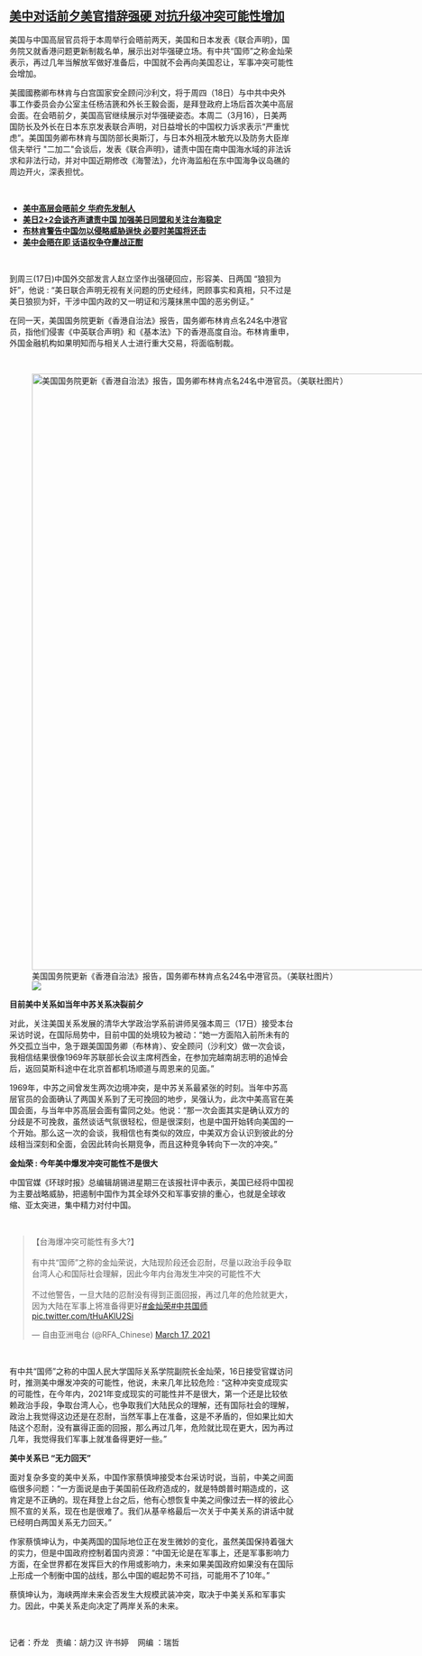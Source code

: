<!--1615976820000-->
[美中对话前夕美官措辞强硬    对抗升级冲突可能性增加](https://www.rfa.org/mandarin/yataibaodao/junshiwaijiao/ql2-03172021062719.html)
------

<p>美国与中国高层官员将于本周举行会晤前两天，美国和日本发表《联合声明》，国务院又就香港问题更新制裁名单，展示出对华强硬立场。有中共“国师”之称金灿荣表示，再过几年当解放军做好准备后，中国就不会再向美国忍让，军事冲突可能性会增加。</p><p>美國國務卿布林肯与白宫国家安全顾问沙利文，将于周四（18日）与中共中央外事工作委员会办公室主任杨洁篪和外长王毅会面，是拜登政府上场后首次美中高层会面。在会晤前夕，美国高官继续展示对华强硬姿态。本周二（3月16），日美两国防长及外长在日本东京发表联合声明，对日益增长的中国权力诉求表示“严重忧虑”。美国国务卿布林肯与国防部长奥斯汀，与日本外相茂木敏充以及防务大臣岸信夫举行 "二加二"会谈后，发表《联合声明》，谴责中国在南中国海水域的非法诉求和非法行动，并对中国近期修改《海警法》，允许海监船在东中国海争议岛礁的周边开火，深表担忧。</p><p><br/></p><ul><li><strong><a href="https://www.rfa.org/mandarin/Xinwen/al0317a-03172021024928.html">美中高层会晤前夕 华府先发制人</a></strong></li><li><strong><a href="https://www.rfa.org/mandarin/yataibaodao/junshiwaijiao/jt-03162021105639.html">美日2+2会谈齐声谴责中国 加强美日同盟和关注台海稳定</a></strong></li><li><strong><a href="https://www.rfa.org/mandarin/Xinwen/st0316a-03162021070309.html">布林肯警告中国勿以侵略威胁逞快 必要时美国将还击</a></strong></li><li><a href="https://www.rfa.org/mandarin/yataibaodao/junshiwaijiao/jt-03152021111447.html"><strong>美中会晤在即 话语权争夺鏖战正酣</strong></a></li></ul><p><br/></p><p>到周三(17日)中国外交部发言人赵立坚作出强硬回应，形容美、日两国 “狼狈为奸”，他说 : “美日联合声明无视有关问题的历史经纬，罔顾事实和真相，只不过是美日狼狈为奸，干涉中国内政的又一明证和污蔑抹黑中国的恶劣例证。”</p><p>在同一天，美国国务院更新《香港自治法》报告，国务卿布林肯点名24名中港官员，指他们侵害《中英联合声明》和《基本法》下的香港高度自治。布林肯重申，外国金融机构如果明知而与相关人士进行重大交易，将面临制裁。</p><p><br/></p><p><figure class="image-richtext image-inline captioned" style="width:1500px;"><img alt="美国国务院更新《香港自治法》报告，国务卿布林肯点名24名中港官员。（美联社图片）" height="1058" src="https://www.rfa.org/mandarin/yataibaodao/junshiwaijiao/ql2-03172021062719.html/ap21062613440494.jpg/@@images/84a2b0c0-569d-4c0e-83b5-675b8e8f6451.jpeg" title="AP21062613440494.jpg" width="1500"/><figcaption class="image-caption">美国国务院更新《香港自治法》报告，国务卿布林肯点名24名中港官员。（美联社图片）</figcaption><small></small><div id="zoomattribute"><a data-caption="美国国务院更新《香港自治法》报告，国务卿布林肯点名24名中港官员。（美联社图片）" data-fancybox="" href="https://www.rfa.org/mandarin/yataibaodao/junshiwaijiao/ql2-03172021062719.html/ap21062613440494.jpg" id="single_image" title="美国国务院更新《香港自治法》报告，国务卿布林肯点名24名中港官员。（美联社图片）"><img src="/++plone++rfa-resources/img/icon-zoom.png"/></a></div></figure></p><p><strong>目前美中关系如当年中苏关系决裂前夕</strong></p><p>对此，关注美国关系发展的清华大学政治学系前讲师吴强本周三（17日）接受本台采访时说，在国际局势中，目前中国的处境较为被动：“她一方面陷入前所未有的外交孤立当中，急于跟美国国务卿（布林肯）、安全顾问（沙利文）做一次会谈，我相信结果很像1969年苏联部长会议主席柯西金，在参加完越南胡志明的追悼会后，返回莫斯科途中在北京首都机场顺道与周恩来的见面。”</p><p>1969年，中苏之间曾发生两次边境冲突，是中苏关系最紧张的时刻。当年中苏高层官员的会面确认了两国关系到了无可挽回的地步，吴强认为，此次中美高官在美国会面，与当年中苏高层会面有雷同之处。他说：“那一次会面其实是确认双方的分歧是不可挽救，虽然谈话气氛很轻松，但是很深刻，也是中国开始转向美国的一个开始。那么这一次的会谈，我相信也有类似的效应，中美双方会认识到彼此的分歧相当深刻和全面，会因此转向长期竞争，而且这种竞争转向下一次的冲突。”</p><p><strong>金灿荣 : 今年美中爆发冲突可能性不是很大</strong></p><p>中国官媒《环球时报》总编辑胡锡进星期三在该报社评中表示，美国已经将中国视为主要战略威胁，把遏制中国作为其全球外交和军事安排的重心，也就是全球收缩、亚太突进，集中精力对付中国。</p><p><br/></p><blockquote class="twitter-tweet"><p dir="ltr" lang="zh">【台海爆冲突可能性有多大?】<br/><br/>有中共“国师”之称的金灿荣说，大陆现阶段还会忍耐，尽量以政治手段争取台湾人心和国际社会理解，因此今年内台海发生冲突的可能性不大<br/><br/>不过他警告，一旦大陆的忍耐没有得到正面回报，再过几年的危险就更大，因为大陆在军事上将准备得更好<a href="https://twitter.com/hashtag/%E9%87%91%E7%81%BF%E8%8D%A3?src=hash&amp;ref_src=twsrc%5Etfw">#金灿荣</a><a href="https://twitter.com/hashtag/%E4%B8%AD%E5%85%B1%E5%9B%BD%E5%B8%88?src=hash&amp;ref_src=twsrc%5Etfw">#中共国师</a> <a href="https://t.co/tHuAKlU2Si">pic.twitter.com/tHuAKlU2Si</a></p>— 自由亚洲电台 (@RFA_Chinese) <a href="https://twitter.com/RFA_Chinese/status/1372118008806658048?ref_src=twsrc%5Etfw">March 17, 2021</a></blockquote><p></p><p><br/></p><p>有中共“国师”之称的中国人民大学国际关系学院副院长金灿荣，16日接受官媒访问时，推测美中爆发冲突的可能性，他说，未来几年比较危险 : “这种冲突变成现实的可能性，在今年内，2021年变成现实的可能性并不是很大，第一个还是比较依赖政治手段，争取台湾人心，也争取我们大陆民众的理解，还有国际社会的理解，政治上我觉得这边还是在忍耐，当然军事上在准备，这是不矛盾的，但如果比如大陆这个忍耐，没有赢得正面的回报，那么再过几年，危险就比现在更大，因为再过几年，我觉得我们军事上就准备得更好一些。”</p><p><strong>美中关系已 “无力回天”</strong></p><p>面对复杂多变的美中关系，中国作家蔡慎坤接受本台采访时说，当前，中美之间面临很多问题：“一方面说是由于美国前任政府造成的，就是特朗普时期造成的，这肯定是不正确的。现在拜登上台之后，他有心想恢复中美之间像过去一样的彼此心照不宣的关系，现在也是很难了。我们从基辛格最后一次关于中美关系的讲话中就已经明白两国关系无力回天。”</p><p>作家蔡慎坤认为，中美两国的国际地位正在发生微妙的变化，虽然美国保持着强大的实力，但是中国政府控制着国内资源：“中国无论是在军事上，还是军事影响力方面，在全世界都在发挥巨大的作用或影响力，未来如果美国政府如果没有在国际上形成一个制衡中国的战线，那么中国的崛起势不可挡，可能用不了10年。”</p><p>蔡慎坤认为，海峡两岸未来会否发生大规模武装冲突，取决于中美关系和军事实力。因此，中美关系走向决定了两岸关系的未来。</p><p><br/></p><p>记者：乔龙   责编：胡力汉 许书婷    网编 ：瑞哲</p>
